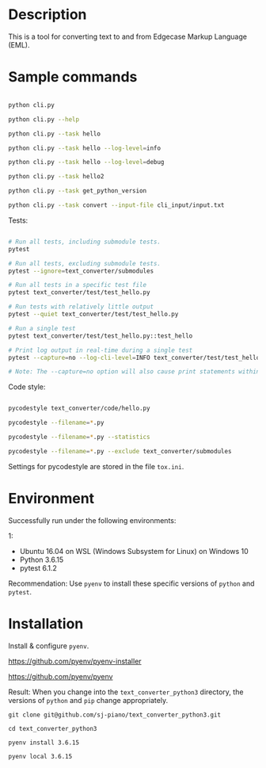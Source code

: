 # Description


This is a tool for converting text to and from Edgecase Markup Language (EML).




# Sample commands


```bash

python cli.py

python cli.py --help

python cli.py --task hello

python cli.py --task hello --log-level=info

python cli.py --task hello --log-level=debug

python cli.py --task hello2

python cli.py --task get_python_version

python cli.py --task convert --input-file cli_input/input.txt

```




Tests:

```bash

# Run all tests, including submodule tests.
pytest

# Run all tests, excluding submodule tests.
pytest --ignore=text_converter/submodules

# Run all tests in a specific test file
pytest text_converter/test/test_hello.py

# Run tests with relatively little output
pytest --quiet text_converter/test/test_hello.py

# Run a single test
pytest text_converter/test/test_hello.py::test_hello

# Print log output in real-time during a single test
pytest --capture=no --log-cli-level=INFO text_converter/test/test_hello.py::test_hello

# Note: The --capture=no option will also cause print statements within the test code to produce output.

```



Code style:


```bash

pycodestyle text_converter/code/hello.py

pycodestyle --filename=*.py

pycodestyle --filename=*.py --statistics

pycodestyle --filename=*.py --exclude text_converter/submodules

```

Settings for pycodestyle are stored in the file `tox.ini`.








# Environment


Successfully run under the following environments:

1:  
- Ubuntu 16.04 on WSL (Windows Subsystem for Linux) on Windows 10  
- Python 3.6.15
- pytest 6.1.2  

Recommendation: Use `pyenv` to install these specific versions of `python` and `pytest`.








# Installation


Install & configure `pyenv`.  

https://github.com/pyenv/pyenv-installer

https://github.com/pyenv/pyenv

Result: When you change into the `text_converter_python3` directory, the versions of `python` and `pip` change appropriately.


```
git clone git@github.com/sj-piano/text_converter_python3.git

cd text_converter_python3

pyenv install 3.6.15

pyenv local 3.6.15




